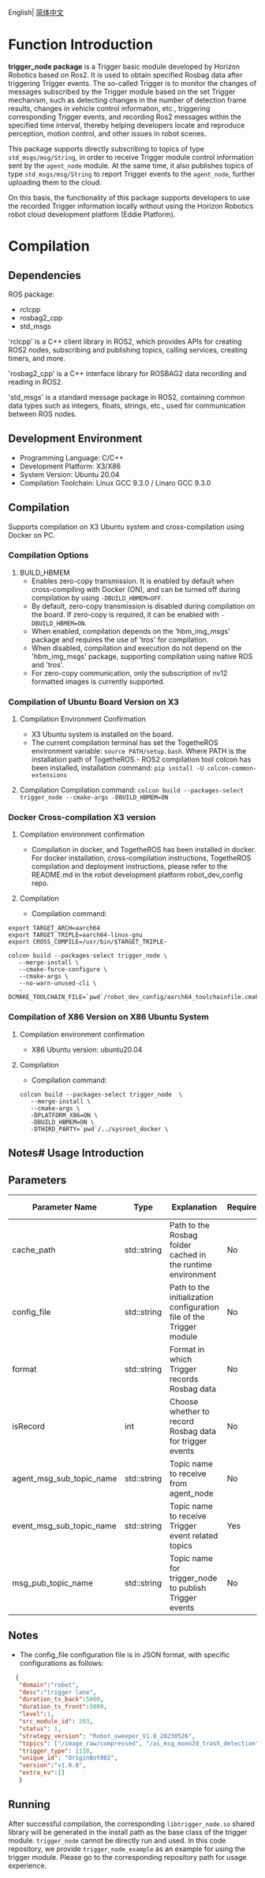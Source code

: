 English| [简体中文](./README_cn.md)

# Function Introduction

**trigger_node package** is a Trigger basic module developed by Horizon Robotics based on Ros2. It is used to obtain specified Rosbag data after triggering Trigger events. The so-called Trigger is to monitor the changes of messages subscribed by the Trigger module based on the set Trigger mechanism, such as detecting changes in the number of detection frame results, changes in vehicle control information, etc., triggering corresponding Trigger events, and recording Ros2 messages within the specified time interval, thereby helping developers locate and reproduce perception, motion control, and other issues in robot scenes.

This package supports directly subscribing to topics of type `std_msgs/msg/String`, in order to receive Trigger module control information sent by the `agent_node` module. At the same time, it also publishes topics of type `std_msgs/msg/String` to report Trigger events to the `agent_node`, further uploading them to the cloud.

On this basis, the functionality of this package supports developers to use the recorded Trigger information locally without using the Horizon Robotics robot cloud development platform (Eddie Platform).

# Compilation

## Dependencies

ROS package:

- rclcpp
- rosbag2_cpp
- std_msgs

'rclcpp' is a C++ client library in ROS2, which provides APIs for creating ROS2 nodes, subscribing and publishing topics, calling services, creating timers, and more.

'rosbag2_cpp' is a C++ interface library for ROSBAG2 data recording and reading in ROS2.

'std_msgs' is a standard message package in ROS2, containing common data types such as integers, floats, strings, etc., used for communication between ROS nodes.

## Development Environment

- Programming Language: C/C++
- Development Platform: X3/X86
- System Version: Ubuntu 20.04
- Compilation Toolchain: Linux GCC 9.3.0 / Linaro GCC 9.3.0

## Compilation

Supports compilation on X3 Ubuntu system and cross-compilation using Docker on PC.

### Compilation Options

1. BUILD_HBMEM
   - Enables zero-copy transmission. It is enabled by default when cross-compiling with Docker (ON), and can be turned off during compilation by using `-DBUILD_HBMEM=OFF`.
   - By default, zero-copy transmission is disabled during compilation on the board. If zero-copy is required, it can be enabled with `-DBUILD_HBMEM=ON`.
   - When enabled, compilation depends on the 'hbm_img_msgs' package and requires the use of 'tros' for compilation.
   - When disabled, compilation and execution do not depend on the 'hbm_img_msgs' package, supporting compilation using native ROS and 'tros'.
   - For zero-copy communication, only the subscription of nv12 formatted images is currently supported.

### Compilation of Ubuntu Board Version on X3

1. Compilation Environment Confirmation
   - X3 Ubuntu system is installed on the board.
   - The current compilation terminal has set the TogetheROS environment variable: `source PATH/setup.bash`. Where PATH is the installation path of TogetheROS.- ROS2 compilation tool colcon has been installed, installation command: `pip install -U colcon-common-extensions`

2. Compilation
   Compilation command: `colcon build --packages-select trigger_node --cmake-args -DBUILD_HBMEM=ON`

### Docker Cross-compilation X3 version

1. Compilation environment confirmation
   - Compilation in docker, and TogetheROS has been installed in docker. For docker installation, cross-compilation instructions, TogetheROS compilation and deployment instructions, please refer to the README.md in the robot development platform robot_dev_config repo.

2. Compilation
   - Compilation command:

```shell
export TARGET_ARCH=aarch64
export TARGET_TRIPLE=aarch64-linux-gnu
export CROSS_COMPILE=/usr/bin/$TARGET_TRIPLE-

colcon build --packages-select trigger_node \
   --merge-install \
   --cmake-force-configure \
   --cmake-args \
   --no-warn-unused-cli \
   -DCMAKE_TOOLCHAIN_FILE=`pwd`/robot_dev_config/aarch64_toolchainfile.cmake
```

### Compilation of X86 Version on X86 Ubuntu System

1. Compilation environment confirmation
   - X86 Ubuntu version: ubuntu20.04

2. Compilation
   - Compilation command:

   ```shell
   colcon build --packages-select trigger_node  \
      --merge-install \
      --cmake-args \
      -DPLATFORM_X86=ON \
      -DBUILD_HBMEM=ON \
      -DTHIRD_PARTY=`pwd`/../sysroot_docker \
   ```

## Notes# Usage Introduction

## Parameters

| Parameter Name        | Type         | Explanation                                    | Required | Supported Configurations  | Default Value           |
| --------------------- | ------------ | ---------------------------------------------- | -------- | ------------------------- | ------------------------ |
| cache_path            | std::string  | Path to the Rosbag folder cached in the runtime environment | No       | Configured based on actual deployment environment | /home/hobot/recorder/ |
| config_file           | std::string  | Path to the initialization configuration file of the Trigger module | No       | Configured based on actual deployment environment | config/trigger_config.json |
| format                | std::string  | Format in which Trigger records Rosbag data | No       | mcap | mcap |
| isRecord              | int          | Choose whether to record Rosbag data for trigger events | No       | 1: record / 0: not record | 0 |
| agent_msg_sub_topic_name | std::string | Topic name to receive from agent_node | No       | Should be consistent with agent_node configuration | /hobot_agent |
| event_msg_sub_topic_name | std::string | Topic name to receive Trigger event related topics | Yes      | Configured based on actual deployment environment |  |
| msg_pub_topic_name    | std::string  | Topic name for trigger_node to publish Trigger events | No       | Configured based on actual deployment environment | /hobot_trigger |

## Notes

- The config_file configuration file is in JSON format, with specific configurations as follows:
```json
  {
   "domain":"robot",
   "desc":"trigger lane",
   "duration_ts_back":5000,
   "duration_ts_front":5000,
   "level":1,
   "src_module_id": 203,
   "status": 1,
   "strategy_version": "Robot_sweeper_V1.0_20230526",
   "topics": ["/image_raw/compressed", "/ai_msg_mono2d_trash_detection"],
   "trigger_type": 1110,
   "unique_id": "OriginBot002",
   "version":"v1.0.0",
   "extra_kv":[]
   }
```

## Running

After successful compilation, the corresponding `libtrigger_node.so` shared library will be generated in the install path as the base class of the trigger module. `trigger_node` cannot be directly run and used. In this code repository, we provide `trigger_node_example` as an example for using the trigger module. Please go to the corresponding repository path for usage experience.